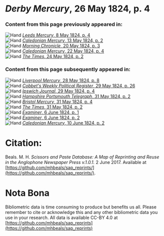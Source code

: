 # *Derby Mercury*, 26 May 1824, p. 4  
  
### Content from this page previously appeared in:  
![Hand](http://scissorsandpaste.net/wp-content/uploads/2017/06/smallhandpointer.png) [*Leeds Mercury*, 8 May 1824, p. 4](https://mhbeals.github.io/sap_html/Leeds-Mercury/Leeds-Mercury-8-May-1824-p-4)  
![Hand](http://scissorsandpaste.net/wp-content/uploads/2017/06/smallhandpointer.png) [*Caledonian Mercury*, 13 May 1824, p. 2](https://mhbeals.github.io/sap_html/Caledonian-Mercury/Caledonian-Mercury-13-May-1824-p-2)  
![Hand](http://scissorsandpaste.net/wp-content/uploads/2017/06/smallhandpointer.png) [*Morning Chronicle*, 20 May 1824, p. 3](https://mhbeals.github.io/sap_html/Morning-Chronicle/Morning-Chronicle-20-May-1824-p-3)  
![Hand](http://scissorsandpaste.net/wp-content/uploads/2017/06/smallhandpointer.png) [*Caledonian Mercury*, 22 May 1824, p. 4](https://mhbeals.github.io/sap_html/Caledonian-Mercury/Caledonian-Mercury-22-May-1824-p-4)  
![Hand](http://scissorsandpaste.net/wp-content/uploads/2017/06/smallhandpointer.png) [*The Times*, 24 May 1824, p. 2](https://mhbeals.github.io/sap_html/The-Times/The-Times-24-May-1824-p-2)  
  
### Content from this page subsequently appeared in:  
![Hand](http://scissorsandpaste.net/wp-content/uploads/2017/06/smallhandpointer.png) [*Liverpool Mercury*, 28 May 1824, p. 8](https://mhbeals.github.io/sap_html/Liverpool-Mercury/Liverpool-Mercury-28-May-1824-p-8)  
![Hand](http://scissorsandpaste.net/wp-content/uploads/2017/06/smallhandpointer.png) [*Cobbet's Weekly Political Register*, 29 May 1824, p. 26](https://mhbeals.github.io/sap_html/Cobbet's-Weekly-Political-Register/Cobbet's-Weekly-Political-Register-29-May-1824-p-26)  
![Hand](http://scissorsandpaste.net/wp-content/uploads/2017/06/smallhandpointer.png) [*Ipswich Journal*, 29 May 1824, p. 4](https://mhbeals.github.io/sap_html/Ipswich-Journal/Ipswich-Journal-29-May-1824-p-4)  
![Hand](http://scissorsandpaste.net/wp-content/uploads/2017/06/smallhandpointer.png) [*Hampshire Portsmouth Telegraph*, 31 May 1824, p. 2](https://mhbeals.github.io/sap_html/Hampshire-Portsmouth-Telegraph/Hampshire-Portsmouth-Telegraph-31-May-1824-p-2)  
![Hand](http://scissorsandpaste.net/wp-content/uploads/2017/06/smallhandpointer.png) [*Bristol Mercury*, 31 May 1824, p. 4](https://mhbeals.github.io/sap_html/Bristol-Mercury/Bristol-Mercury-31-May-1824-p-4)  
![Hand](http://scissorsandpaste.net/wp-content/uploads/2017/06/smallhandpointer.png) [*The Times*, 31 May 1824, p. 2](https://mhbeals.github.io/sap_html/The-Times/The-Times-31-May-1824-p-2)  
![Hand](http://scissorsandpaste.net/wp-content/uploads/2017/06/smallhandpointer.png) [*Examiner*, 6 June 1824, p. 1](https://mhbeals.github.io/sap_html/Examiner/Examiner-6-June-1824-p-1)  
![Hand](http://scissorsandpaste.net/wp-content/uploads/2017/06/smallhandpointer.png) [*Examiner*, 6 June 1824, p. 2](https://mhbeals.github.io/sap_html/Examiner/Examiner-6-June-1824-p-2)  
![Hand](http://scissorsandpaste.net/wp-content/uploads/2017/06/smallhandpointer.png) [*Caledonian Mercury*, 10 June 1824, p. 2](https://mhbeals.github.io/sap_html/Caledonian-Mercury/Caledonian-Mercury-10-June-1824-p-2)  


# Citation: 

Beals. M. H. *Scissors and Paste Database: A Map of Reprinting and Reuse in the Anglophone Newspaper Press v.1.0.1.* 2 June 2017. Available at [https://github.com/mhbeals/sap_reprints/](https://github.com/mhbeals/sap_reprints/). 

# Nota Bona

Bibliometric data is time consuming to produce but benefits us all. Please remember to cite or acknowledge this and any other bibliometric data you use in your research. All data is available CC-BY 4.0 at [https://github.com/mhbeals/sap_reprints](https://github.com/mhbeals/sap_reprints)